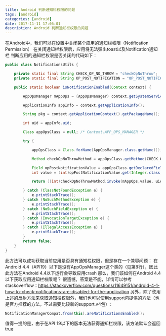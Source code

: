 ```yaml
---
title: Android 判断通知栏权限的问题
tags: [android]
categories: [android]
date: 2017-11-11 17:06:01
description: Android 判断通知栏权限的问题
---
```

在Android中，我们可以在设置中关闭某个应用的通知栏权限（Notification Permission）
在关闭通知栏权限后，应用将无法弹出toast以及Notification通知栏
判断应用的通知栏权限是否关闭的代码如下：

```java
public class NotificationsUtils {

    private static final String CHECK_OP_NO_THROW = "checkOpNoThrow";
    private static final String OP_POST_NOTIFICATION = "OP_POST_NOTIFICATION";

    public static boolean isNotificationEnabled(Context context) {

        AppOpsManager mAppOps = (AppOpsManager) context.getSystemService(Context.APP_OPS_SERVICE);

        ApplicationInfo appInfo = context.getApplicationInfo();

        String pkg = context.getApplicationContext().getPackageName();

        int uid = appInfo.uid;

        Class appOpsClass = null; /* Context.APP_OPS_MANAGER */

        try {

            appOpsClass = Class.forName(AppOpsManager.class.getName());

            Method checkOpNoThrowMethod = appOpsClass.getMethod(CHECK_OP_NO_THROW, Integer.TYPE, Integer.TYPE, String.class);

            Field opPostNotificationValue = appOpsClass.getDeclaredField(OP_POST_NOTIFICATION);
            int value = (int)opPostNotificationValue.get(Integer.class);

            return ((int)checkOpNoThrowMethod.invoke(mAppOps,value, uid, pkg) == AppOpsManager.MODE_ALLOWED);

        } catch (ClassNotFoundException e) {
            e.printStackTrace();
        } catch (NoSuchMethodException e) {
            e.printStackTrace();
        } catch (NoSuchFieldException e) {
            e.printStackTrace();
        } catch (InvocationTargetException e) {
            e.printStackTrace();
        } catch (IllegalAccessException e) {
            e.printStackTrace();
        }
        return false;
    }
}
```


此方法可以成功获取当前应用是否具有通知栏权限，但是存在一个兼容问题：
在Android 4.4（API19）以下是没有AppOpsManager这个类的（见第8行），因此此方法在Android 4.4以下运行会导致应用crash
那么，我们该如何在Android 4.4以下获取应用通知栏权限呢？
很遗憾，答案是不能，详情可以参考stackoverflow：https://stackoverflow.com/questions/11649151/android-4-1-how-to-check-notifications-are-disabled-for-the-application
另外，除了使用上述的反射方法来获取通知栏权限外，我们也可以使用support包提供的方法（也是官方推荐的方法，不过需要比较新的support.v4包）:

```java
NotificationManagerCompat.from(this).areNotificationsEnabled();
```


值得一提的是，由于在API 19以下的版本无法获得通知栏权限，该方法默认会返回true
            